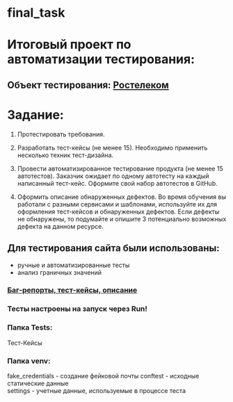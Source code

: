# final_task

#  Итоговый проект по автоматизации тестирования:
## Объект тестирования: [Ростелеком](https://b2c.passport.rt.ru)

#  Задание:

1. Протестировать требования.

2. Разработать тест-кейсы (не менее 15). Необходимо применить несколько техник тест-дизайна.

3. Провести автоматизированное тестирование продукта (не менее 15 автотестов). Заказчик ожидает по одному автотесту на каждый написанный тест-кейс. 
   Оформите свой набор автотестов в GitHub.

4. Оформить описание обнаруженных дефектов. Во время обучения вы работали с разными сервисами и шаблонами, используйте их для оформления тест-кейсов 
   и обнаруженных дефектов. Если дефекты не обнаружены, то подумайте и опишите 3 потенциально возможных дефекта на данном ресурсе.


## Для тестирования сайта были использованы:
- ручные и автоматизированные тесты
- анализ граничных значений


### [Баг-репорты, тест-кейсы, описание ](https://docs.google.com/spreadsheets/d/1-8mJk1rJ6ntxBOXh-svXChoCtt5OKAmNfFzgOXqD91c/edit?usp=sharing)

### Тесты настроены на запуск через Run! 


### Папка Tests: 

Тест-Кейсы


### Папка venv: 

fake_credentials - создание фейковой почты 
conftest - исходные статические данные   
settings - учетные данные, используемые в процессе теста
